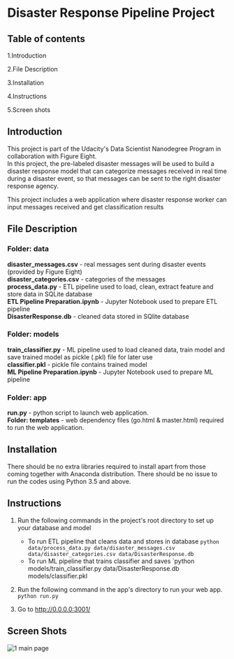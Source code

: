 # Disaster Response Pipeline Project

## Table of contents
1.Introduction

2.File Description

3.Installation

4.Instructions

5.Screen shots


## Introduction
This project is part of the Udacity's Data Scientist Nanodegree Program in collaboration with Figure Eight.<br/>
In this project, the pre-labeled disaster messages will be used to build a disaster response model that can categorize messages received in real time during a disaster event, so that messages can be sent to the right disaster response agency.<br/>

This project includes a web application where disaster response worker can input messages received and get classification results

## File Description

### Folder: data

**disaster_messages.csv** - real messages sent during disaster events (provided by Figure Eight)<br/>
**disaster_categories.csv** - categories of the messages<br/>
**process_data.py** - ETL pipeline used to load, clean, extract feature and store data in SQLite database<br/>
**ETL Pipeline Preparation.ipynb** - Jupyter Notebook used to prepare ETL pipeline<br/>
**DisasterResponse.db** - cleaned data stored in SQlite database


### Folder: models

**train_classifier.py** - ML pipeline used to load cleaned data, train model and save trained model as pickle (.pkl) file for later use<br/>
**classifier.pkl** - pickle file contains trained model<br/>
**ML Pipeline Preparation.ipynb** - Jupyter Notebook used to prepare ML pipeline

### Folder: app

**run.py** - python script to launch web application.<br/>
**Folder: templates** - web dependency files (go.html & master.html) required to run the web application.

## Installation

There should be no extra libraries required to install apart from those coming together with Anaconda distribution. There should be no issue to run the codes using Python 3.5 and above.

## Instructions

1. Run the following commands in the project's root directory to set up your database and model
   - To run ETL pipeline that cleans data and stores in database
        `python data/process_data.py data/disaster_messages.csv data/disaster_categories.csv data/DisasterResponse.db`
   - To run ML pipeline that trains classifier and saves
        `python models/train_classifier.py data/DisasterResponse.db models/classifier.pkl
2. Run the following command in the app's directory to run your web app.
    `python run.py`

3. Go to http://0.0.0.0:3001/  

## Screen Shots

![1  main page](https://user-images.githubusercontent.com/67683259/106398068-22713c00-6411-11eb-8335-d708d1754ac2.jpg)

